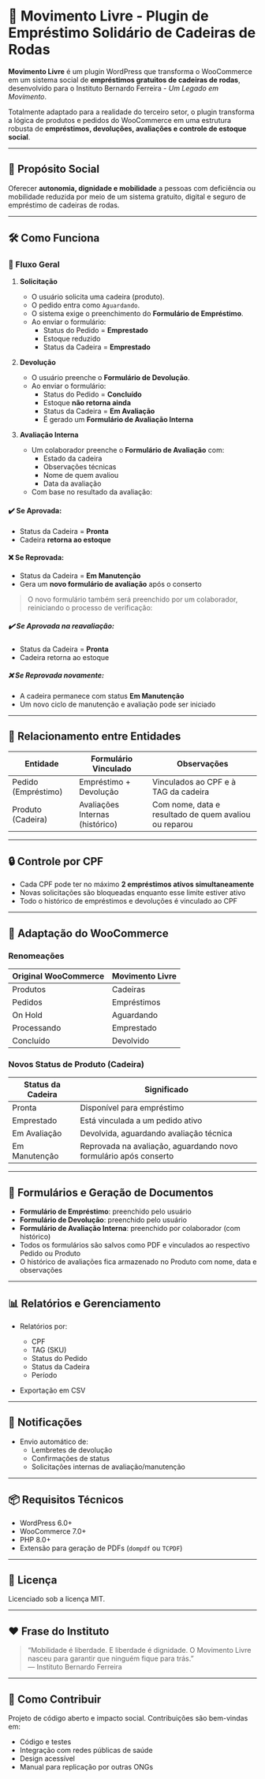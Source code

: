 # 🦽 Movimento Livre - Plugin de Empréstimo Solidário de Cadeiras de Rodas

**Movimento Livre** é um plugin WordPress que transforma o WooCommerce em um sistema social de **empréstimos gratuitos de cadeiras de rodas**, desenvolvido para o Instituto Bernardo Ferreira - *Um Legado em Movimento*.

Totalmente adaptado para a realidade do terceiro setor, o plugin transforma a lógica de produtos e pedidos do WooCommerce em uma estrutura robusta de **empréstimos, devoluções, avaliações e controle de estoque social**.

---

## 🎯 Propósito Social

Oferecer **autonomia, dignidade e mobilidade** a pessoas com deficiência ou mobilidade reduzida por meio de um sistema gratuito, digital e seguro de empréstimo de cadeiras de rodas.

---

## 🛠️ Como Funciona

### 🔁 Fluxo Geral

1. **Solicitação**
   - O usuário solicita uma cadeira (produto).
   - O pedido entra como `Aguardando`.
   - O sistema exige o preenchimento do **Formulário de Empréstimo**.
   - Ao enviar o formulário:
     - Status do Pedido = **Emprestado**
     - Estoque reduzido
     - Status da Cadeira = **Emprestado**

2. **Devolução**
   - O usuário preenche o **Formulário de Devolução**.
   - Ao enviar o formulário:
     - Status do Pedido = **Concluído**
     - Estoque **não retorna ainda**
     - Status da Cadeira = **Em Avaliação**
     - É gerado um **Formulário de Avaliação Interna**

3. **Avaliação Interna**
   - Um colaborador preenche o **Formulário de Avaliação** com:
     - Estado da cadeira
     - Observações técnicas
     - Nome de quem avaliou
     - Data da avaliação
   - Com base no resultado da avaliação:

#### ✔️ Se **Aprovada**:
- Status da Cadeira = **Pronta**
- Cadeira **retorna ao estoque**

#### ❌ Se **Reprovada**:
- Status da Cadeira = **Em Manutenção**
- Gera um **novo formulário de avaliação** após o conserto

> O novo formulário também será preenchido por um colaborador, reiniciando o processo de verificação:

##### ✔️ Se **Aprovada** na reavaliação:
- Status da Cadeira = **Pronta**
- Cadeira retorna ao estoque

##### ❌ Se **Reprovada novamente**:
- A cadeira permanece com status **Em Manutenção**
- Um novo ciclo de manutenção e avaliação pode ser iniciado

---

## 🧾 Relacionamento entre Entidades

| Entidade         | Formulário Vinculado           | Observações                              |
|------------------|-------------------------------|------------------------------------------|
| Pedido (Empréstimo) | Empréstimo + Devolução         | Vinculados ao CPF e à TAG da cadeira     |
| Produto (Cadeira) | Avaliações Internas (histórico) | Com nome, data e resultado de quem avaliou ou reparou |

---

## 🔒 Controle por CPF

- Cada CPF pode ter no máximo **2 empréstimos ativos simultaneamente**
- Novas solicitações são bloqueadas enquanto esse limite estiver ativo
- Todo o histórico de empréstimos e devoluções é vinculado ao CPF

---

## 🛒 Adaptação do WooCommerce

### Renomeações

| Original WooCommerce | Movimento Livre        |
|----------------------|------------------------|
| Produtos             | Cadeiras               |
| Pedidos              | Empréstimos            |
| On Hold              | Aguardando             |
| Processando          | Emprestado             |
| Concluído            | Devolvido              |

### Novos Status de Produto (Cadeira)

| Status da Cadeira   | Significado                                                                 |
|---------------------|-----------------------------------------------------------------------------|
| Pronta              | Disponível para empréstimo                                                  |
| Emprestado          | Está vinculada a um pedido ativo                                            |
| Em Avaliação        | Devolvida, aguardando avaliação técnica                                     |
| Em Manutenção       | Reprovada na avaliação, aguardando novo formulário após conserto           |

---

## 📄 Formulários e Geração de Documentos

- **Formulário de Empréstimo**: preenchido pelo usuário
- **Formulário de Devolução**: preenchido pelo usuário
- **Formulário de Avaliação Interna**: preenchido por colaborador (com histórico)
- Todos os formulários são salvos como PDF e vinculados ao respectivo Pedido ou Produto
- O histórico de avaliações fica armazenado no Produto com nome, data e observações

---

## 📊 Relatórios e Gerenciamento

- Relatórios por:
  - CPF
  - TAG (SKU)
  - Status do Pedido
  - Status da Cadeira
  - Período

- Exportação em CSV

---

## 🔔 Notificações

- Envio automático de:
  - Lembretes de devolução
  - Confirmações de status
  - Solicitações internas de avaliação/manutenção

---

## 📦 Requisitos Técnicos

- WordPress 6.0+
- WooCommerce 7.0+
- PHP 8.0+
- Extensão para geração de PDFs (`dompdf` ou `TCPDF`)

---

## 📄 Licença

Licenciado sob a licença MIT.

---

## ❤️ Frase do Instituto

> “Mobilidade é liberdade. E liberdade é dignidade. O Movimento Livre nasceu para garantir que ninguém fique para trás.”  
> — Instituto Bernardo Ferreira

---

## 🙋 Como Contribuir

Projeto de código aberto e impacto social. Contribuições são bem-vindas em:

- Código e testes
- Integração com redes públicas de saúde
- Design acessível
- Manual para replicação por outras ONGs

